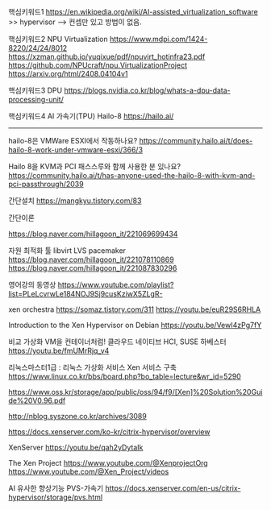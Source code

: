 
핵심키워드1
https://en.wikipedia.org/wiki/AI-assisted_virtualization_software >> hypervisor
 --> 컨셉만 있고 방법이 없음.

핵심키워드2
NPU Virtualization
https://www.mdpi.com/1424-8220/24/24/8012
https://xzman.github.io/yuqixue/pdf/npuvirt_hotinfra23.pdf
https://github.com/NPUcraft/npu.VirtualizationProject
https://arxiv.org/html/2408.04104v1

핵심키워드3 DPU
https://blogs.nvidia.co.kr/blog/whats-a-dpu-data-processing-unit/


핵심키워드4  AI 가속기(TPU) Hailo-8
https://hailo.ai/

-----------------------

hailo-8은 VMWare ESXI에서 작동하나요?
https://community.hailo.ai/t/does-hailo-8-work-under-vmware-esxi/366/3

Hailo 8을 KVM과 PCI 패스스루와 함께 사용한 분 있나요?
https://community.hailo.ai/t/has-anyone-used-the-hailo-8-with-kvm-and-pci-passthrough/2039






간단설치
https://mangkyu.tistory.com/83

간단이론

https://blog.naver.com/hillagoon_it/221069699434

자원 최적화 툴 libvirt  LVS pacemaker 
https://blog.naver.com/hillagoon_it/221078110869
https://blog.naver.com/hillagoon_it/221087830296

영어강의 동영상
https://www.youtube.com/playlist?list=PLeLcvrwLe184NOJ9Sj9cusKziwX5ZLgR-



xen orchestra
https://somaz.tistory.com/311
https://youtu.be/euR29S6RHLA

Introduction to the Xen Hypervisor on Debian
https://youtu.be/VewI4zPg7fY

비교 가상화 VM을 컨테이너처럼! 클라우드 네이티브 HCI, SUSE 하베스터
https://youtu.be/fmUMrRjq_v4



리눅스마스터1급 : 리눅스 가상화 서비스 Xen 서비스 구축
https://www.linux.co.kr/bbs/board.php?bo_table=lecture&wr_id=5290

https://www.oss.kr/storage/app/public/oss/94/f9/[Xen]%20Solution%20Guide%20V0.96.pdf


http://nblog.syszone.co.kr/archives/3089

https://docs.xenserver.com/ko-kr/citrix-hypervisor/overview


XenServer
https://youtu.be/qah2yDytaIk

The Xen Project
https://www.youtube.com/@XenprojectOrg
https://www.youtube.com/@Xen_Project/videos


AI 유사한 향상기능
PVS-가속기
https://docs.xenserver.com/en-us/citrix-hypervisor/storage/pvs.html


